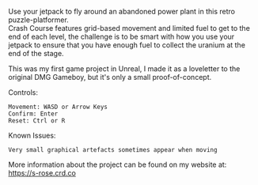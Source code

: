 Use your jetpack to fly around an abandoned power plant in this retro puzzle-platformer.  
Crash Course features grid-based movement and limited fuel to get to the end of each level, the challenge is to be smart with how you use your jetpack to ensure that you have enough fuel to collect the uranium at the end of the stage.

This was my first game project in Unreal, I made it as a loveletter to the original DMG Gameboy, but it's only a small proof-of-concept.


Controls:

    Movement: WASD or Arrow Keys
    Confirm: Enter
    Reset: Ctrl or R


Known Issues:

    Very small graphical artefacts sometimes appear when moving


More information about the project can be found on my website at: https://s-rose.crd.co

